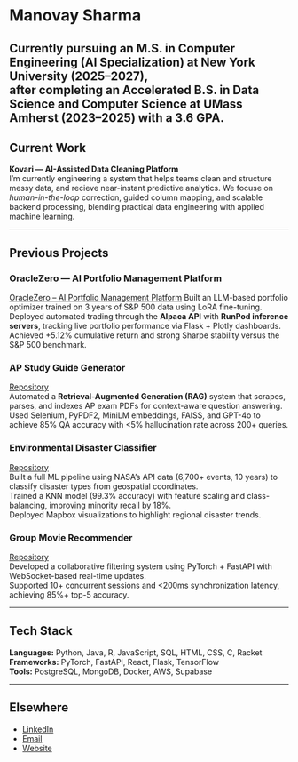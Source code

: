 # Manovay Sharma
Currently pursuing an **M.S. in Computer Engineering (AI Specialization)** at **New York University (2025–2027)**,  
after completing an **Accelerated B.S. in Data Science and Computer Science** at **UMass Amherst (2023–2025)** with a **3.6 GPA**.  
---


## Current Work
**Kovari — AI-Assisted Data Cleaning Platform**  
I’m currently engineering a system that helps teams clean and structure messy data, and recieve near-instant predictive analytics. We focuse on *human-in-the-loop* correction, guided column mapping, and scalable backend processing, blending practical data engineering with applied machine learning.

--- 
## Previous Projects 
### **OracleZero — AI Portfolio Management Platform**
[OracleZero – AI Portfolio Management Platform](oraclezero.manovay.info)
Built an LLM-based portfolio optimizer trained on 3 years of S&P 500 data using LoRA fine-tuning.  
Deployed automated trading through the **Alpaca API** with **RunPod inference servers**, tracking live portfolio performance via Flask + Plotly dashboards.  
Achieved +5.12% cumulative return and strong Sharpe stability versus the S&P 500 benchmark.

### **AP Study Guide Generator**
[Repository](https://github.com/manovay/AP-Study-Guide-Generator)  
Automated a **Retrieval-Augmented Generation (RAG)** system that scrapes, parses, and indexes AP exam PDFs for context-aware question answering.  
Used Selenium, PyPDF2, MiniLM embeddings, FAISS, and GPT-4o to achieve 85% QA accuracy with <5% hallucination rate across 200+ queries.

### **Environmental Disaster Classifier**
[Repository](https://github.com/manovay/Environmental-Disaster-Classifier-)  
Built a full ML pipeline using NASA’s API data (6,700+ events, 10 years) to classify disaster types from geospatial coordinates.  
Trained a KNN model (99.3% accuracy) with feature scaling and class-balancing, improving minority recall by 18%.  
Deployed Mapbox visualizations to highlight regional disaster trends.

### **Group Movie Recommender**
[Repository](https://github.com/manovay/movie-recc)  
Developed a collaborative filtering system using PyTorch + FastAPI with WebSocket-based real-time updates.  
Supported 10+ concurrent sessions and <200ms synchronization latency, achieving 85%+ top-5 accuracy.

---

## Tech Stack
**Languages:**  Python, Java, R, JavaScript, SQL, HTML, CSS, C, Racket 
**Frameworks:** PyTorch, FastAPI, React, Flask, TensorFlow  
**Tools:** PostgreSQL, MongoDB, Docker, AWS, Supabase  

---

## Elsewhere
- [LinkedIn](https://linkedin.com/in/manovay-sharma)  
- [Email](mailto:manovays2004@gmail.com)  
- [Website](manovay.info)

